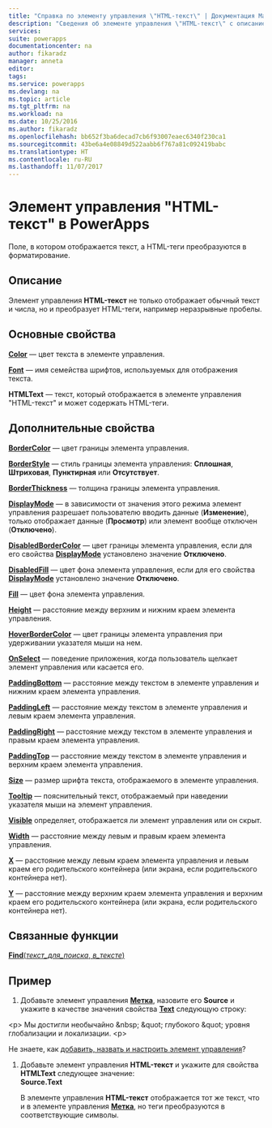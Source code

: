 ```yaml
---
title: "Справка по элементу управления \"HTML-текст\" | Документация Майкрософт"
description: "Сведения об элементе управления \"HTML-текст\" с описанием его свойств и примерами"
services: 
suite: powerapps
documentationcenter: na
author: fikaradz
manager: anneta
editor: 
tags: 
ms.service: powerapps
ms.devlang: na
ms.topic: article
ms.tgt_pltfrm: na
ms.workload: na
ms.date: 10/25/2016
ms.author: fikaradz
ms.openlocfilehash: bb652f3ba6decad7cb6f93007eaec6340f230ca1
ms.sourcegitcommit: 43be6a4e08849d522aabb6f767a81c092419babc
ms.translationtype: HT
ms.contentlocale: ru-RU
ms.lasthandoff: 11/07/2017
---
```

# <a name="html-text-control-in-powerapps"></a>Элемент управления "HTML-текст" в PowerApps
Поле, в котором отображается текст, а HTML-теги преобразуются в форматирование.

## <a name="description"></a>Описание
Элемент управления **HTML-текст** не только отображает обычный текст и числа, но и преобразует HTML-теги, например неразрывные пробелы.

## <a name="key-properties"></a>Основные свойства
**[Color](properties-color-border.md)** — цвет текста в элементе управления.

**[Font](properties-text.md)** — имя семейства шрифтов, используемых для отображения текста.

**HTMLText** — текст, который отображается в элементе управления "HTML-текст" и может содержать HTML-теги.

## <a name="additional-properties"></a>Дополнительные свойства
**[BorderColor](properties-color-border.md)** — цвет границы элемента управления.

**[BorderStyle](properties-color-border.md)** — стиль границы элемента управления: **Сплошная**, **Штриховая**, **Пунктирная** или **Отсутствует**.

**[BorderThickness](properties-color-border.md)** — толщина границы элемента управления.

**[DisplayMode](properties-core.md)** — в зависимости от значения этого режима элемент управления разрешает пользователю вводить данные (**Изменение**), только отображает данные (**Просмотр**) или элемент вообще отключен (**Отключено**).

**[DisabledBorderColor](properties-color-border.md)** — цвет границы элемента управления, если для его свойства **[DisplayMode](properties-core.md)** установлено значение **Отключено**.

**[DisabledFill](properties-color-border.md)** — цвет фона элемента управления, если для его свойства **[DisplayMode](properties-core.md)** установлено значение **Отключено**.

**[Fill](properties-color-border.md)** — цвет фона элемента управления.

**[Height](properties-size-location.md)** — расстояние между верхним и нижним краем элемента управления.

**[HoverBorderColor](properties-color-border.md)** — цвет границы элемента управления при удерживании указателя мыши на нем.

**[OnSelect](properties-core.md)** — поведение приложения, когда пользователь щелкает элемент управления или касается его.

**[PaddingBottom](properties-size-location.md)** — расстояние между текстом в элементе управления и нижним краем элемента управления.

**[PaddingLeft](properties-size-location.md)** — расстояние между текстом в элементе управления и левым краем элемента управления.

**[PaddingRight](properties-size-location.md)** — расстояние между текстом в элементе управления и правым краем элемента управления.

**[PaddingTop](properties-size-location.md)** — расстояние между текстом в элементе управления и верхним краем элемента управления.

**[Size](properties-text.md)** — размер шрифта текста, отображаемого в элементе управления.

**[Tooltip](properties-core.md)** — пояснительный текст, отображаемый при наведении указателя мыши на элемент управления.

**[Visible](properties-core.md)** определяет, отображается ли элемент управления или он скрыт.

**[Width](properties-size-location.md)** — расстояние между левым и правым краем элемента управления.

**[X](properties-size-location.md)** — расстояние между левым краем элемента управления и левым краем его родительского контейнера (или экрана, если родительского контейнера нет).

**[Y](properties-size-location.md)** — расстояние между верхним краем элемента управления и верхним краем его родительского контейнера (или экрана, если родительского контейнера нет).

## <a name="related-functions"></a>Связанные функции
[**Find**(*текст_для_поиска*, *в_тексте*)](../functions/function-find.md)

## <a name="example"></a>Пример
1. Добавьте элемент управления **[Метка](control-text-box.md)**, назовите его **Source** и укажите в качестве значения свойства **[Text](properties-core.md)** следующую строку:

\<p> Мы достигли необычайно \&nbsp; \&quot; глубокого \&quot; уровня глобализации и локализации. \<p>

Не знаете, как [добавить, назвать и настроить элемент управления](../add-configure-controls.md)?

1. Добавьте элемент управления **HTML-текст** и укажите для свойства **HTMLText** следующее значение:<br>
   **Source.Text**
   
     В элементе управления **HTML-текст** отображается тот же текст, что и в элементе управления **[Метка](control-text-box.md)**, но теги преобразуются в соответствующие символы.

